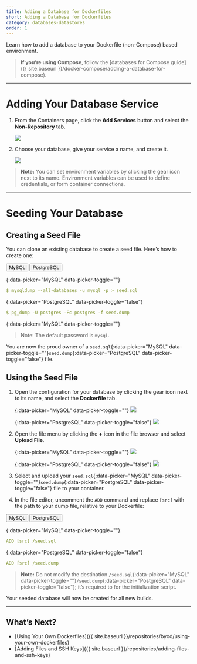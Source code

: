 ```yaml
---
title: Adding a Database for Dockerfiles
short: Adding a Database for Dockerfiles
category: databases-datastores
order: 1
---
```


Learn how to add a database to your Dockerfile (non-Compose) based environment.

> **If you’re using Compose**, follow the [databases for Compose guide]({{ site.baseurl }}/docker-compose/adding-a-database-for-compose).

---

# Adding Your Database Service

1. From the Containers page, click the **Add Services** button and select the **Non-Repository** tab.

    ![](images/ss-databases-add.png)

2. Choose your database, give your service a name, and create it.

    ![](images/ss-databases-name.png)

> **Note:** You can set environment variables by clicking the gear icon next to its name. Environment variables can be used to define credentials, or form container connections.

---

# Seeding Your Database

## Creating a Seed File

You can clone an existing database to create a seed file. Here’s how to create one:

<div class="grid-block align-center pre-header">
  <button class="grid-block shrink btn btn-xs active" data-picker="MySQL">MySQL</button>
  <button class="grid-block shrink btn btn-xs" data-picker="PostgreSQL">PostgreSQL</button>
</div>

{:data-picker="MySQL" data-picker-toggle=""}
```yaml
$ mysqldump --all-databases -u mysql -p > seed.sql
```

{:data-picker="PostgreSQL" data-picker-toggle="false"}
```yaml
$ pg_dump -U postgres -Fc postgres -f seed.dump
```

{:data-picker="MySQL" data-picker-toggle=""}
> Note: The default password is `mysql`.

You are now the proud owner of a `seed.sql`{:data-picker="MySQL" data-picker-toggle=""}`seed.dump`{:data-picker="PostgreSQL" data-picker-toggle="false"} file.

## Using the Seed File

1. Open the configuration for your database by clicking the gear icon next to its name, and select the **Dockerfile** tab.

    {:data-picker="MySQL" data-picker-toggle=""}
    ![](images/ss-databases-menu-mysql.png)

    {:data-picker="PostgreSQL" data-picker-toggle="false"}
    ![](images/ss-databases-menu-postgresql.png)

2. Open the file menu by clicking the **+** icon in the file browser and select **Upload File**.

    {:data-picker="MySQL" data-picker-toggle=""}
    ![](images/ss-databases-configure-mysql.png)

    {:data-picker="PostgreSQL" data-picker-toggle="false"}
    ![](images/ss-databases-configure-postgresql.png)

3. Select and upload your `seed.sql`{:data-picker="MySQL" data-picker-toggle=""}`seed.dump`{:data-picker="PostgreSQL" data-picker-toggle="false"} file to your container.

4. In the file editor, uncomment the `ADD` command and replace `[src]` with the path to your dump file, relative to your Dockerfile:

<div class="grid-block align-center pre-header">
  <button class="grid-block shrink btn btn-xs active" data-picker="MySQL">MySQL</button>
  <button class="grid-block shrink btn btn-xs" data-picker="PostgreSQL">PostgreSQL</button>
</div>

{:data-picker="MySQL" data-picker-toggle=""}
```yaml
ADD [src] /seed.sql
```

{:data-picker="PostgreSQL" data-picker-toggle="false"}
```yaml
ADD [src] /seed.dump
```

> **Note:** Do not modify the destination `/seed.sql`{:data-picker="MySQL" data-picker-toggle=""}`/seed.dump`{:data-picker="PostgreSQL" data-picker-toggle="false"}; it’s required to for the initialization script.

Your seeded database will now be created for all new builds.

---

## What’s Next?

- [Using Your Own Dockerfiles]({{ site.baseurl }}/repositories/byod/using-your-own-dockerfiles)
- [Adding Files and SSH Keys]({{ site.baseurl }}/repositories/adding-files-and-ssh-keys)
